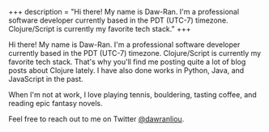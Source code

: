 +++
description = "Hi there! My name is Daw-Ran. I'm a professional software developer currently based in the PDT (UTC-7) timezone. Clojure/Script is currently my favorite tech stack."
+++

Hi there! My name is Daw-Ran.
I'm a professional software developer currently based
in the PDT (UTC-7) timezone.
Clojure/Script is currently my favorite tech stack.
That's why you'll find me posting quite a lot of blog posts
about Clojure lately.
I have also done works in Python, Java, and JavaScript in the past.

When I'm not at work, I love playing tennis, bouldering,
tasting coffee, and reading epic fantasy novels.

Feel free to reach out to me on Twitter
[@dawranliou](https://twitter.com/dawranliou).
